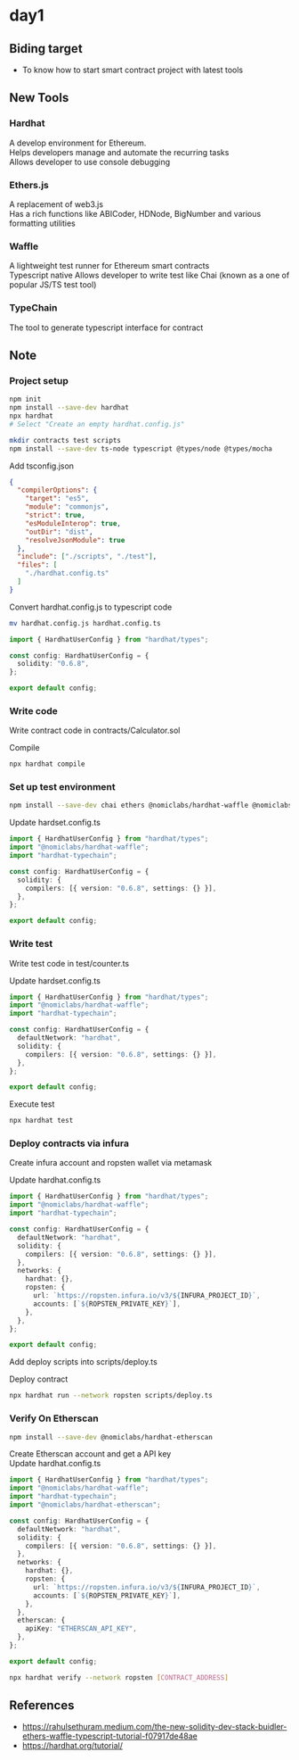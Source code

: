 # day1

## Biding target

- To know how to start smart contract project with latest tools

## New Tools

### Hardhat

A develop environment for Ethereum.  
Helps developers manage and automate the recurring tasks  
Allows developer to use console debugging

### Ethers.js
A replacement of web3.js  
Has a rich functions like ABICoder, HDNode, BigNumber and various formatting utilities

### Waffle
A lightweight test runner for Ethereum smart contracts  
Typescript native
Allows developer to write test like Chai (known as a one of popular JS/TS test tool)

### TypeChain
The tool to generate typescript interface for contract

## Note

### Project setup

```bash
npm init
npm install --save-dev hardhat
npx hardhat
# Select "Create an empty hardhat.config.js"

mkdir contracts test scripts
npm install --save-dev ts-node typescript @types/node @types/mocha
```

Add tsconfig.json

```json
{
  "compilerOptions": {
    "target": "es5",
    "module": "commonjs",
    "strict": true,
    "esModuleInterop": true,
    "outDir": "dist",
    "resolveJsonModule": true
  },
  "include": ["./scripts", "./test"],
  "files": [
    "./hardhat.config.ts"
  ]
}
```

Convert hardhat.config.js to typescript code

```bash
mv hardhat.config.js hardhat.config.ts
```

```ts
import { HardhatUserConfig } from "hardhat/types";

const config: HardhatUserConfig = {
  solidity: "0.6.8",
};

export default config;
```

### Write code

Write contract code in contracts/Calculator.sol

Compile

```bash
npx hardhat compile
```

### Set up test environment

```bash
npm install --save-dev chai ethers @nomiclabs/hardhat-waffle @nomiclabs/hardhat-ethers ethereum-waffle hardhat-typechain typechain ts-generator @typechain/ethers-v5
```

Update hardset.config.ts

```ts
import { HardhatUserConfig } from "hardhat/types";
import "@nomiclabs/hardhat-waffle";
import "hardhat-typechain";

const config: HardhatUserConfig = {
  solidity: {
    compilers: [{ version: "0.6.8", settings: {} }],
  },
};

export default config;
```

### Write test

Write test code in test/counter.ts

Update hardset.config.ts

```ts
import { HardhatUserConfig } from "hardhat/types";
import "@nomiclabs/hardhat-waffle";
import "hardhat-typechain";

const config: HardhatUserConfig = {
  defaultNetwork: "hardhat",
  solidity: {
    compilers: [{ version: "0.6.8", settings: {} }],
  },
};

export default config;
```

Execute test

```bash
npx hardhat test
```

### Deploy contracts via infura

Create infura account and ropsten wallet via metamask

Update hardhat.config.ts

```ts
import { HardhatUserConfig } from "hardhat/types";
import "@nomiclabs/hardhat-waffle";
import "hardhat-typechain";

const config: HardhatUserConfig = {
  defaultNetwork: "hardhat",
  solidity: {
    compilers: [{ version: "0.6.8", settings: {} }],
  },
  networks: {
    hardhat: {},
    ropsten: {
      url: `https://ropsten.infura.io/v3/${INFURA_PROJECT_ID}`,
      accounts: [`${ROPSTEN_PRIVATE_KEY}`],
    },
  },
};

export default config;
```

Add deploy scripts into scripts/deploy.ts

Deploy contract

```bash
npx hardhat run --network ropsten scripts/deploy.ts
```

### Verify On Etherscan

```bash
npm install --save-dev @nomiclabs/hardhat-etherscan
```

Create Etherscan account and get a API key  
Update hardhat.config.ts

```ts
import { HardhatUserConfig } from "hardhat/types";
import "@nomiclabs/hardhat-waffle";
import "hardhat-typechain";
import "@nomiclabs/hardhat-etherscan";

const config: HardhatUserConfig = {
  defaultNetwork: "hardhat",
  solidity: {
    compilers: [{ version: "0.6.8", settings: {} }],
  },
  networks: {
    hardhat: {},
    ropsten: {
      url: `https://ropsten.infura.io/v3/${INFURA_PROJECT_ID}`,
      accounts: [`${ROPSTEN_PRIVATE_KEY}`],
    },
  },
  etherscan: {
    apiKey: "ETHERSCAN_API_KEY",
  },
};

export default config;
```

```bash
npx hardhat verify --network ropsten [CONTRACT_ADDRESS] 
```




## References

- https://rahulsethuram.medium.com/the-new-solidity-dev-stack-buidler-ethers-waffle-typescript-tutorial-f07917de48ae
- https://hardhat.org/tutorial/
